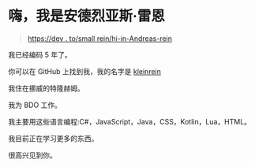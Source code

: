 # 嗨，我是安德烈亚斯·雷恩

> [https://dev . to/small rein/hi-in-Andreas-rein](https://dev.to/kleinrein/hi-im-andreas-rein)

我已经编码 5 年了。

你可以在 GitHub 上找到我，我的名字是 [kleinrein](https://github.com/kleinrein)

我住在挪威的特隆赫姆。

我为 BDO 工作。

我主要用这些语言编程:C#，JavaScript，Java，CSS，Kotlin，Lua，HTML。

我目前正在学习更多的东西。

很高兴见到你。